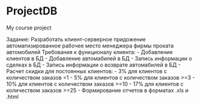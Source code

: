 # ProjectDB
My course project

Задание: Разработать клиент-серверное придожение автоматизированное рабочее место менеджера фирмы проката автомобилей
Требования к функционалу клиента:
	- Добавление клиентов в БД
	- Добавление автомабилей в БД
	- Запись информации о сделках в БД
	- Запись информации о возврате автомабилей в БД
	- Расчет скидки для постоянных клиентов:
		- 3% для клиентов с количеством заказов =1
		- 5% для клиентов с количеством заказов >=3
		- 10% для клиентов с количеством заказов >=10
		- 17% для клиентов с количеством заказов >=25
	- Формирование отчетов в форматах .xls и .html
